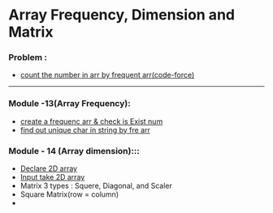 # Array  Frequency, Dimension and Matrix



### Problem :
- [count the number in arr by frequent arr(code-force)](../weak-4/codeforce/frequent.arr.c)

---
### Module -13(Array Frequency):
- [create a frequenc arr & check is Exist num](../weak-4/module-13(frequent-Array)/implement.frequence.c)
- [find out unique char in string by fre arr](../weak-4/module-13(frequent-Array)/unique.char.string.c)

### Module - 14 (Array dimension):::
- [Declare 2D array](../weak-4/module-14(2d-Matrix)/array.dimention.c) 
- [Input take 2D array](../weak-4/module-14(2d-Matrix)/array.2d.c)
- Matrix 3 types : 
Squere, Diagonal, and Scaler
- Square Matrix(row = column)
-
